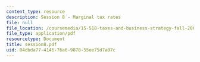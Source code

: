 ```yaml
---
content_type: resource
description: Session 8 - Marginal tax rates
file: null
file_location: /coursemedia/15-518-taxes-and-business-strategy-fall-2002/04dbda77414676a6987855ee75d7a07c_session8.pdf
file_type: application/pdf
resourcetype: Document
title: session8.pdf
uid: 04dbda77-4146-76a6-9878-55ee75d7a07c
---
```

